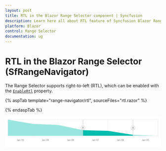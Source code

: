 ```yaml
---
layout: post
title: RTL in the Blazor Range Selector component | Syncfusion 
description: Learn here all about RTL feature of Syncfusion Blazor Range Selector (SfRangeNavigator) component and more.
platform: Blazor
control: Range Selector
documentation: ug
---
```


# RTL in the Blazor Range Selector (SfRangeNavigator)

The Range Selector supports right-to-left (RTL), which can be enabled with the [`EnableRtl`](https://help.syncfusion.com/cr/blazor/Syncfusion.Blazor.Charts.SfRangeNavigator.html#Syncfusion_Blazor_Charts_SfRangeNavigator_EnableRtl) property.

{% aspTab template="range-navigator/rtl", sourceFiles="rtl.razor" %}

{% endaspTab %}

![RTL](images/common/rtl.png)